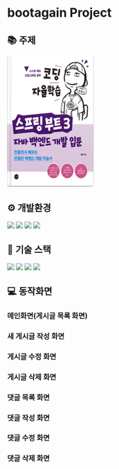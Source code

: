 # bootagain Project
## 📚 주제
<img src="https://github.com/Uhyunjuk/boot-again-project/blob/master/%E1%84%8F%E1%85%A9%E1%84%83%E1%85%B5%E1%86%BC%E1%84%8C%E1%85%A1%E1%84%8B%E1%85%B2%E1%86%AF%E1%84%92%E1%85%A1%E1%86%A8%E1%84%89%E1%85%B3%E1%86%B8_%E1%84%89%E1%85%B3%E1%84%91%E1%85%B3%E1%84%85%E1%85%B5%E1%86%BC%E1%84%87%E1%85%AE%E1%84%90%E1%85%B33.png" width="200" height="300" />

## ⚙️ 개발환경
<img src="https://img.shields.io/badge/intellij-000000?style=for-the-badge&logo=intellijidea&logoColor=white"> <img src="https://img.shields.io/badge/springboot-6DB33F?style=for-the-badge&logo=springboot&logoColor=white"> <img src="https://img.shields.io/badge/gradle-02303A?style=for-the-badge&logo=gradle&logoColor=white"> <img src="https://img.shields.io/badge/github-181717?style=for-the-badge&logo=github&logoColor=white">

## 🔧 기술 스택
<img src="https://img.shields.io/badge/html5-E34F26?style=for-the-badge&logo=html5&logoColor=white"> <img src="https://img.shields.io/badge/java-007396?style=for-the-badge&logo=java&logoColor=white"> <img src="https://img.shields.io/badge/javascript-F7DF1E?style=for-the-badge&logo=javascript&logoColor=black"> <img src="https://img.shields.io/badge/bootstrap-7952B3?style=for-the-badge&logo=bootstrap&logoColor=white">

## :computer: 동작화면
### 메인화면(게시글 목록 화면)
### 새 게시글 작성 화면
### 게시글 수정 화면
### 게시글 삭제 화면
### 댓글 목록 화면
### 댓글 작성 화면 
### 댓글 수정 화면
### 댓글 삭제 화면 
